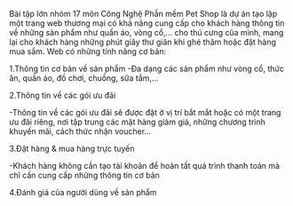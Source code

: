 ﻿Bài tập lớn nhóm 17 môn Công Nghệ Phần mềm 
Pet Shop là dự án tạo lập một trang web thương mại có khả năng cung cấp cho khách hàng thông tin về những sản phẩm như quần áo, vòng cổ,... cho thú cưng của mình, mang lại cho khách hàng những phút giây thư giãn khi ghé thăm hoặc đặt hàng mua sắm. 
Web có những tính năng cơ bản:

  1.Thông tin cơ bản về sản phẩm 
    -Đa dạng các sản phẩm như vòng cổ, thức ăn, quần áo, đồ chơi, chuồng, sữa tắm,... 
    
  2.Thông tin về các gói ưu đãi 
  
  -Thông tin về các gói ưu đãi sẽ được đặt ở vị trí bắt mắt hoặc có một trang ưu đãi riêng, nơi tập   trung các mặt hàng giảm giá, những chương trình khuyến mãi, cách thức nhận voucher... 
  
  3.Đặt hàng & mua hàng trực tuyến 
  
  -Khách hàng không cần tạo tài khoản để hoàn tất quá trình thanh toán mà chỉ cần cung cấp những thông tin cơ bản 
    
  4.Đánh giá của người dùng về sản phẩm
